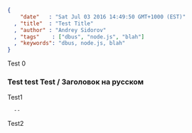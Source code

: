 ```json
{
    "date"   : "Sat Jul 03 2016 14:49:50 GMT+1000 (EST)"
  , "title"  : "Test Title"
  , "author" : "Andrey Sidorov"
  , "tags"    : ["dbus", "node.js", "blah"]
  , "keywords": "dbus, node.js, blah"
}
```

Test 0

### Test test Test / Заголовок на русском

Test1

```shaky
  --
```

Test2
